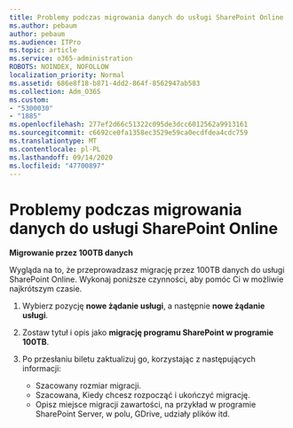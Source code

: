 ```yaml
---
title: Problemy podczas migrowania danych do usługi SharePoint Online
ms.author: pebaum
author: pebaum
ms.audience: ITPro
ms.topic: article
ms.service: o365-administration
ROBOTS: NOINDEX, NOFOLLOW
localization_priority: Normal
ms.assetid: 686e8f18-b871-4dd2-864f-8562947ab583
ms.collection: Adm_O365
ms.custom:
- "5300030"
- "1885"
ms.openlocfilehash: 277ef2d66c51322c095de3dcc6012562a9913161
ms.sourcegitcommit: c6692ce0fa1358ec3529e59ca0ecdfdea4cdc759
ms.translationtype: MT
ms.contentlocale: pl-PL
ms.lasthandoff: 09/14/2020
ms.locfileid: "47700897"
---
```

# <a name="issues-while-migrating-data-to-sharepoint-online"></a>Problemy podczas migrowania danych do usługi SharePoint Online

**Migrowanie przez 100TB danych**

Wygląda na to, że przeprowadzasz migrację przez 100TB danych do usługi SharePoint Online. Wykonaj poniższe czynności, aby pomóc Ci w możliwie najkrótszym czasie. 

1. Wybierz pozycję **nowe żądanie usługi**, a następnie **nowe żądanie usługi**. 
2. Zostaw tytuł i opis jako **migrację programu SharePoint w programie 100TB**.
3. Po przesłaniu biletu zaktualizuj go, korzystając z następujących informacji: 

    - Szacowany rozmiar migracji.
    - Szacowana, Kiedy chcesz rozpocząć i ukończyć migrację.
    - Opisz miejsce migracji zawartości, na przykład w programie SharePoint Server, w polu, GDrive, udziały plików itd.

